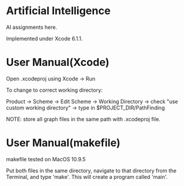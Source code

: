 # Artificial Intelligence

AI assignments here.

Implemented under Xcode 6.1.1.

# User Manual(Xcode)

Open .xcodeproj using Xcode -> Run

To change to correct working directory:

Product -> Scheme -> Edit Scheme -> Working Directory -> check "use custom working directory" -> type in $PROJECT_DIR/PathFinding

NOTE: store all graph files in the same path with .xcodeproj file.

# User Manual(makefile)

makefile tested on MacOS 10.9.5

Put both files in the same directory, navigate to that directory from the Terminal, and type 'make'. This will create a program called 'main'.